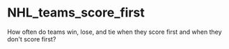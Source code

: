 # NHL_teams_score_first
How often do teams win, lose, and tie when they score first and when they don't score first?
